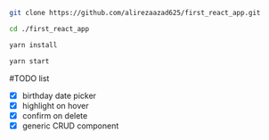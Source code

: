 ```bash
git clone https://github.com/alirezaazad625/first_react_app.git
```

```bash
cd ./first_react_app
```

```bash
yarn install
```

```bash
yarn start
```


#TODO list <br>
-[x] birthday date picker<br>
-[x] highlight on hover<br>
-[x] confirm on delete<br>
-[x] generic CRUD component<br>